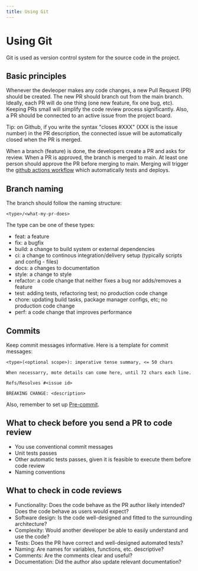 ```yaml
---
title: Using Git
---
```


Using Git
=============

Git is used as version control system for the source code in the project.



## Basic principles
Whenever the devleoper makes any code changes, a new Pull Request (PR) should be created. The new PR should branch out from the main branch.
Ideally, each PR will do one thing (one new feature, fix one bug, etc). Keeping PRs small will simplify the code review process significantly. Also, a PR should be connected to an active issue from the project board.


Tip: on Github, if you write the syntax "closes #XXX" (XXX is the issue number) in the PR description, the connected issue will be automatically closed when the PR is merged.

When a branch (feature) is done, the developers create a PR and asks for review. When a PR is approved, the branch is merged to main. At least one person should approve the PR before merging to main. Merging will trigger the [github actions workflow](github-actions.md) which automatically tests and deploys.


## Branch naming
The branch should follow the naming structure:

```
<type>/<what-my-pr-does>
```
The type can be one of these types:
* feat: a feature
* fix: a bugfix
* build: a change to build system or external dependencies
* ci: a change to continous integration/delivery setup (typically scripts and config - files)
* docs: a changes to documentation
* style: a change to style 
* refactor: a code change that neither fixes a bug nor adds/removes a feature
* test: adding tests, refactoring test; no production code change
* chore: updating build tasks, package manager configs, etc; no production code change
* perf: a code change that improves performance

## Commits
Keep commit messages informative.
Here is a template for commit messages:

```
<type>(<optional scope>): imperative tense summary, <= 50 chars

When necessarry, mote details can come here, until 72 chars each line.

Refs/Resolves #<issue id>

BREAKING CHANGE: <description>
```

Also, remember to set up [Pre-commit](pre-commit.md).


## What to check before you send a PR to code review
* You use conventional commit messages
* Unit tests passes
* Other automatic tests passes, given it is feasible to execute them before code review 
* Naming conventions

## What to check in code reviews
* Functionality: Does the code behave as the PR author likely intended? Does the code behave as users would expect?
* Software design: Is the code well-designed and fitted to the surrounding architecture?
* Complexity: Would another developer be able to easily understand and use the code?
* Tests: Does the PR have correct and well-designed automated tests?
* Naming: Are names for variables, functions, etc. descriptive?
* Comments: Are the comments clear and useful?
* Documentation: Did the author also update relevant documentation?
